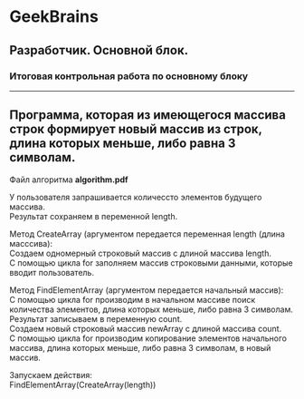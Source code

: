 # GeekBrains
## Разработчик. Основной блок.
### Итоговая контрольная работа по основному блоку
---
Программа, которая из имеющегося массива строк формирует новый массив из строк, длина которых меньше, либо равна 3 символам.
---
Файл алгоритма **algorithm.pdf**

У пользователя запрашивается количессто элементов будущего массива.</br>
Рeзультат сохраняем в переменной length.</br>

Метод CreateArray (аргументом передается переменная length (длина масссива):</br>
Создаем одномерный строковый массив с длиной массива length.</br>
С помощью цикла for заполняем массив строковыми данными, которые вводит пользователь.</br>

Метод FindElementArray (аргументом передается начальный массив):</br>
С помощью цикла for производим в начальном массиве поиск количества элементов, длина которых меньше, либо равна 3 символам.</br>
Результат записываем в переменную count.</br>
Создаем новый строковый массив newArray с длиной массива count.</br>
С помощью цикла for производим копирование элементов начального массива, длина которых меньше, либо равна 3 символам, в новый массив.</br>

Запускаем действия:</br>
FindElementArray(CreateArray(length))</br>
